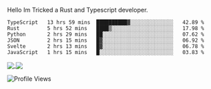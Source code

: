 Hello Im Tricked a Rust and Typescript developer.

<!--START_SECTION:waka-->

```text
TypeScript   13 hrs 59 mins  ██████████▓░░░░░░░░░░░░░░   42.89 %
Rust         5 hrs 52 mins   ████▒░░░░░░░░░░░░░░░░░░░░   17.98 %
Python       2 hrs 29 mins   ██░░░░░░░░░░░░░░░░░░░░░░░   07.62 %
JSON         2 hrs 15 mins   █▓░░░░░░░░░░░░░░░░░░░░░░░   06.92 %
Svelte       2 hrs 13 mins   █▓░░░░░░░░░░░░░░░░░░░░░░░   06.78 %
JavaScript   1 hrs 15 mins   █░░░░░░░░░░░░░░░░░░░░░░░░   03.83 %
```

<!--END_SECTION:waka-->

<a href="https://github.com/Tricked-dev?tab=repositories">
  <img align="center" src="https://github-readme-stats.vercel.app/api/top-langs/?username=Tricked-dev&hide=scheme&count_private=true&title_color=EC5061&text_color=FBDCDF&icon_color=E89F9A&bg_color=0D1117" />
</a>
<a href="https://github.com/Tricked-dev?tab=repositories">
  <img align="center" src="https://github-readme-stats.vercel.app/api?username=Tricked-dev&show_icons=true&line_height=33&count_private=true&title_color=EC5061&text_color=FBDCDF&icon_color=E89F9A&bg_color=0D1117&compact=true" />
</a>

![Profile Views](https://api.tricked.pro/badge?user=tricked&style=FlatSquare)
